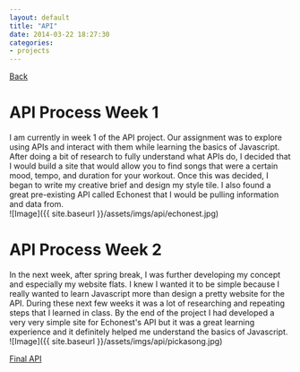 ```yaml
---
layout: default
title: "API"
date: 2014-03-22 18:27:30
categories:
- projects
---
```

[Back](http://amcmicken.github.io/jekyll2/index.html)

# API Process Week 1

I am currently in week 1 of the API project. Our assignment was to explore using APIs and interact with them while learning the basics of Javascript. After doing a bit of research to fully understand what APIs do, I decided that I would build a site that would allow you to find songs that were a certain mood, tempo, and duration for your workout. Once this was decided, I began to write my creative brief and design my style tile. I also found a great pre-existing API called Echonest that I would be pulling information and data from.<br> 
![Image]({{ site.baseurl }}/assets/imgs/api/echonest.jpg)

# API Process Week 2

In the next week, after spring break, I was further developing my concept and especially my website flats. I knew I wanted it to be simple because I really wanted to learn Javascript more than design a pretty website for the API. During these next few weeks it was a lot of researching and repeating steps that I learned in class. By the end of the project I had developed a very very simple site for Echonest's API but it was a great learning experience and it definitely helped me understand the basics of Javascript.<br>
![Image]({{ site.baseurl }}/assets/imgs/api/pickasong.jpg)

[Final API](http://amcmicken.github.io/api-project/index.html)
